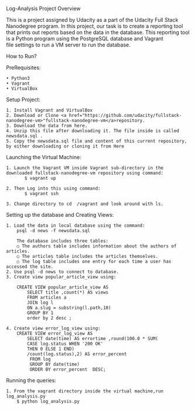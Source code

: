Log-Analysis
Project Overview

This is a project assigned by Udacity as a part of the Udacity Full Stack Nanodegree program.
In this project, our task is to create a reporting tool that prints out reports based on the data in the database. This reporting tool is a Python program using the PostgreSQL database and Vagrant file settings to run a VM server to run the database.

How to Run?

PreRequisites:

	• Python3	
	• Vagrant	
	• VirtualBox
	
Setup Project:

	1. Install Vagrant and VirtualBox
	2. Download or Clone <a href="https://github.com/udacity/fullstack-nanodegree-vm>"fullstack-nanodegree-vm</a>repository.
	3. Download the data from here.
	4. Unzip this file after downloading it. The file inside is called newsdata.sql .
	5. Copy the newsdata.sql file and content of this current repository, by either downloading or cloning it from Here
	
Launching the Virtual Machine:

	1. Launch the Vagrant VM inside Vagrant sub-directory in the downloaded fullstack-nanodegree-vm repository using command:
       	   $ vagrant up
	    
	2. Then Log into this using command:
           $ vagrant ssh
	    
	3. Change directory to cd  /vagrant and look around with ls.
	
Setting up the database and Creating Views:

	1. Load the data in local database using the command:	
	    psql -d news -f newsdata.sql
	  
	    The database includes three tables:	    
		○ The authors table includes information about the authors of articles.
		○ The articles table includes the articles themselves.
		○ The log table includes one entry for each time a user has accessed the site.		
	2. Use psql -d news to connect to database.	
	3. Create view popular_article_view using:
	
		CREATE VIEW popular_article_view AS
		    SELECT title ,count(*) AS views
		    FROM articles a
		    JOIN log l
		    ON a.slug = substring(l.path,10)
		    GROUP BY 1
		    order by 2 desc ;
		    
	4. Create view error_log_view using:	
		CREATE VIEW error_log_view AS
		    SELECT date(time) AS errortime ,round(100.0 * SUM(
			CASE log.status WHEN '200 OK'
			THEN 0 ELSE 1 END)
			/count(log.status),2) AS error_percent
		     FROM log
		     GROUP BY date(time)
		     ORDER BY error_percent  DESC;

Running the queries:

	1. From the vagrant directory inside the virtual machine,run log_analysis.py
        $ python log_analysis.py
